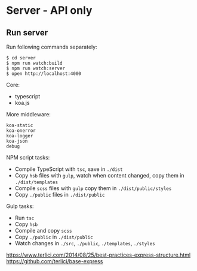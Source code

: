 # Server - API only

## Run server

Run following commands separately:

```shell
$ cd server
$ npm run watch:build
$ npm run watch:server
$ open http://localhost:4000
```

Core:

* typescript
* koa.js

More middleware:

```
koa-static
koa-onerror
koa-logger
koa-json
debug

```



NPM script tasks:

* Compile TypeScript with `tsc`, save in `./dist`
* Copy `hsb` files with `gulp`, watch when content changed, copy them in `./dist/templates`
* Compile `scss` files with `gulp` copy them in `./dist/public/styles`
* Copy `./public` files in `./dist/public`



Gulp tasks:

* Run `tsc`
* Copy `hsb`
* Compile and copy `scss`
* Copy `./public` in `./dist/public`
* Watch changes in `./src`, `./public`, `./templates`, `./styles`

https://www.terlici.com/2014/08/25/best-practices-express-structure.html
https://github.com/terlici/base-express
